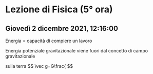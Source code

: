 # Lezione di Fisica (5° ora)
## Giovedì 2 dicembre 2021, 12:16:00

Energia = capacità di compiere un lavoro


Energia potenziale gravitazionale
viene fuori dal concetto di campo gravitazionale

sulla terra
$$
\vec g=G\frac{
$$
<!--stackedit_data:
eyJoaXN0b3J5IjpbODkzMzIyNTcxXX0=
-->